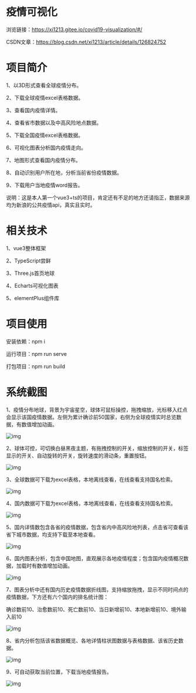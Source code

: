 # 疫情可视化

浏览链接：https://xi1213.gitee.io/covid19-visualization/#/

CSDN文章：https://blog.csdn.net/xi1213/article/details/126824752

# 项目简介
1、以3D形式查看全球疫情分布。

2、下载全球疫情excel表格数据。

3、查看国内疫情详情。

4、查看省市数据以及中高风险地点数据。

5、下载全国疫情excel表格数据。

6、可视化图表分析国内疫情走向。

7、地图形式查看国内疫情分布。

8、自动识别用户所在地，分析当前省份疫情数据。

9、下载用户当地疫情word报告。

说明：这是本人第一个vue3+ts的项目，肯定还有不足的地方还请指正，数据来源均为新浪的公共疫情api，真实且实时。

# 相关技术
1、vue3整体框架

2、TypeScript尝鲜

3、Three.js首页地球

4、Echarts可视化图表

5、elementPlus组件库

# 项目使用

安装依赖：npm i

运行项目：npm run serve

打包项目：npm run build

# 系统截图
1、疫情分布地球，背景为宇宙星空，球体可鼠标操控，拖拽缩放，光标移入红点会显示该国疫情数据。左侧为累计确诊前50国家，右侧为全球疫情实时总览数据，有数值增加动画。

![img](./md_img/1.jpg)

2、球体可控，可切换白昼黑夜主题，有拖拽控制的开关，缩放控制的开关，标签显示的开关、自动旋转的开关，旋转速度的滑动条，重置按钮。

![img](./md_img/2.jpg)

3、全球数据可下载为excel表格，本地离线查看，在线查看支持国名检索。

![img](./md_img/3.jpg)

4、国内数据可下载为excel表格，本地离线查看，在线查看支持国名检索。

![img](./md_img/7.jpg)

5、国内详情数包含各省的疫情数据，包含省内中高风险地列表，点击省可查看该省下城市数据，均支持下载至本地查看。

![img](./md_img/4.jpg)

6、国内图表分析，包含中国地图，直观展示各地疫情程度；包含国内疫情概况数据，加载时有数值增加动画。

![img](./md_img/5.jpg)

7、图表分析中还有国内历史疫情数据折线图，支持缩放拖拽，显示不同时间点的疫情数据，下方还有六个国内的排名统计图：

确诊数前10、治愈数前10、死亡数前10、当日新增前10、本地新增前10、境外输入前10

![img](./md_img/6.jpg)

8、省内分析包括该省数据概览、各地详情柱状图数据与表格数据、该省历史数据。

![img](./md_img/8.jpg)

9、可自动获取当前位置，下载当地疫情报告。

![img](./md_img/9.jpg)